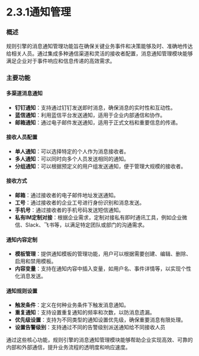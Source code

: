 # 2.3.1通知管理

### 概述

规则引擎的消息通知管理功能旨在确保关键业务事件和决策能够及时、准确地传达给相关人员。通过集成多种通信渠道和灵活的接收者配置，消息通知管理模块能够满足企业对于事件响应和信息传递的高效需求。

### 主要功能

#### **多渠道消息通知**

* **钉钉通知**：支持通过钉钉发送即时消息，确保消息的实时性和互动性。
* **蓝信通知**：利用蓝信平台发送通知，适用于企业内部通信和协作。
* **邮箱通知**：通过电子邮件发送通知，适用于正式文档和重要信息的传递。

#### **接收人员配置**

* **单人通知**：可以选择特定的个人作为消息接收者。
* **多人通知**：可以同时向多个人员发送相同的通知。
* **分组通知**：可以根据预定义的用户组发送通知，便于管理大规模的接收者。

#### **接收方式**

* **邮箱**：通过接收者的电子邮件地址发送通知。
* **工号**：通过接收者的企业工号进行身份识别和消息发送。
* **手机号**：通过接收者的手机号码发送短信通知。
* **私有IM定制对接**：根据企业需求，定制对接私有即时通讯工具，例如企业微信、Slack、飞书等，以满足特定团队或部门的沟通需求。

#### **通知内容定制**

* **模板管理**：提供通知模板的管理功能，用户可以根据需要创建、编辑、删除、启用和禁用模板。
* **内容变量**：支持在通知内容中插入变量，如用户名、事件详情等，以实现个性化消息发送。

#### **通知规则设置**

* **触发条件**：定义在何种业务条件下触发消息通知。
* **重复通知**：支持设置重复通知的频率和次数，以防消息遗漏。
* **优先级设置**：支持为不同类型的通知设置优先级，确保重要消息有限处理。
* **设置告警级别**：支持通过不同的告警级别派送通知给不同接收人员

通过这些核心功能，规则引擎的消息通知管理模块能够帮助企业实现高效、可靠的内部和外部通信，提升业务流程的透明度和响应速度。
